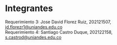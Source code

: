 # Integrantes
Requerimiento 3: Jose David Florez Ruiz, 202121507, jd.florezr1@uniandes.edu.co <br />
Requerimiento 4: Santiago Castro Duque, 202122158, s.castrod@uniandes.edu.co
